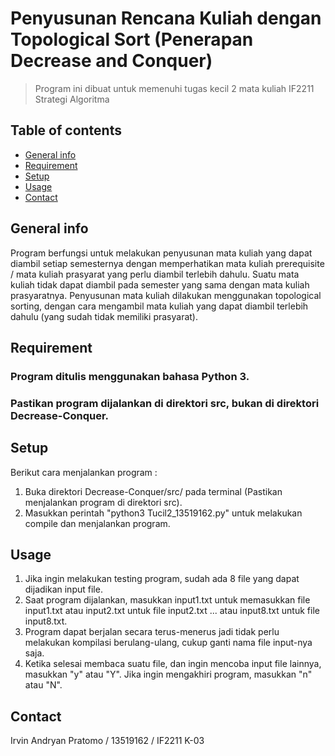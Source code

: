 # Penyusunan Rencana Kuliah dengan Topological Sort (Penerapan Decrease and Conquer)
> Program ini dibuat untuk memenuhi tugas kecil 2 mata kuliah IF2211 Strategi Algoritma

## Table of contents
* [General info](#general-info)
* [Requirement](#requirement)
* [Setup](#setup)
* [Usage](#usage)
* [Contact](#contact)

## General info
Program berfungsi untuk melakukan penyusunan mata kuliah yang dapat diambil setiap semesternya dengan memperhatikan mata kuliah prerequisite / mata kuliah prasyarat yang perlu diambil terlebih dahulu. Suatu mata kuliah tidak dapat diambil pada semester yang sama dengan mata kuliah prasyaratnya. Penyusunan mata kuliah dilakukan menggunakan topological sorting, dengan cara mengambil mata kuliah yang dapat diambil terlebih dahulu (yang sudah tidak memiliki prasyarat).

## Requirement
### Program ditulis menggunakan bahasa Python 3. 
### Pastikan program dijalankan di direktori src, bukan di direktori Decrease-Conquer.

## Setup
Berikut cara menjalankan program :
1. Buka direktori Decrease-Conquer/src/ pada terminal (Pastikan menjalankan program di direktori src).
2. Masukkan perintah "python3 Tucil2_13519162.py" untuk melakukan compile dan menjalankan program.

## Usage
1. Jika ingin melakukan testing program, sudah ada 8 file yang dapat dijadikan input file.
2. Saat program dijalankan, masukkan input1.txt untuk memasukkan file input1.txt atau input2.txt untuk file input2.txt ... atau input8.txt untuk file input8.txt.
3. Program dapat berjalan secara terus-menerus jadi tidak perlu melakukan kompilasi berulang-ulang, cukup ganti nama file input-nya saja.
4. Ketika selesai membaca suatu file, dan ingin mencoba input file lainnya, masukkan "y" atau "Y". Jika ingin mengakhiri program, masukkan "n" atau "N".

## Contact
Irvin Andryan Pratomo / 13519162 / IF2211 K-03